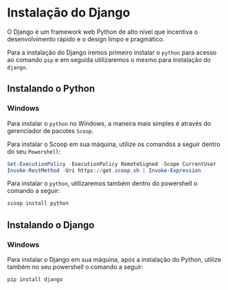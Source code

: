 # Instalação do Django

O Django é um framework web Python de alto nível que incentiva o desenvolvimento rápido e o design limpo e pragmático.

Para a instalação do Django iremos primeiro instalar o `python` para acesso ao comando `pip` e em seguida utilizaremos o mesmo para instalação do `django`.

## Instalando o Python

### Windows

Para instalar o `python` no Windows, a maneira mais simples é através do gerenciador de pacotes `Scoop`.

Para instalar o Scoop em sua máquina, utilize os comandos a seguir dentro do seu `Powershell`:

```Powershell
Set-ExecutionPolicy -ExecutionPolicy RemoteSigned -Scope CurrentUser
Invoke-RestMethod -Uri https://get.scoop.sh | Invoke-Expression
```

Para instalar o `python`, utilizaremos também dentro do powershell o comando a seguir:

```Powershell
scoop install python
```

## Instalando o Django

### Windows

Para instalar o Django em sua máquina, após a instalação do Python, utilize também no seu powershell o comando a seguir:

```Powershell
pip install django
```